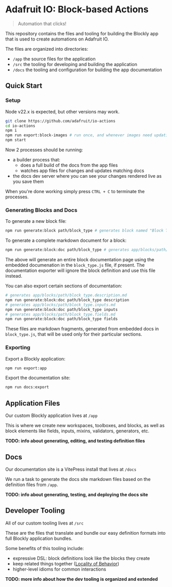 # Adafruit IO: Block-based Actions

> Automation that clicks!

This repository contains the files and tooling for building the Blockly app
that is used to create automations on Adafruit IO.

The files are organized into directories:
- `/app` the source files for the application
- `/src` the tooling for developing and building the application
- `/docs` the tooling and configuration for building the app documentation

## Quick Start

### Setup

Node v22.x is expected, but other versions may work.

```sh
git clone https://github.com/adafruit/io-actions
cd io-actions
npm i
npm run export:block-images # run once, and whenever images need updating
npm start
```

Now 2 processes should be running:
- a builder process that:
    - does a full build of the docs from the app files
    - watches app files for changes and updates matching docs
- the docs dev server where you can see your changes rendered live as you save them

When you're done working simply press `CTRL + C` to terminate the processes.

### Generating Blocks and Docs

To generate a new block file:
```sh
npm run generate:block path/block_type # generates block named "Block Type" at app/blocks/path/block_type.js
```

To generate a complete markdown document for a block:
```sh
npm run generate:block:doc path/block_type # generates app/blocks/path/block_type.md
```
The above will generate an entire block documentation page using the embedded documenation in the `block_type.js` file, if present. The documentation exporter will ignore the block definition and use this file instead.

You can also export certain sections of documentation:
```sh
# generates app/blocks/path/block_type.description.md
npm run generate:block:doc path/block_type description
# generates app/blocks/path/block_type.inputs.md
npm run generate:block:doc path/block_type inputs
# generates app/blocks/path/block_type.fields.md
npm run generate:block:doc path/block_type fields
```

These files are markdown fragments, generated from embedded docs in `block_type.js`, that will be used only for their particular sections.

### Exporting

Export a Blockly application:
```sh
npm run export:app
```

Export the documentation site:
```sh
npm run docs:export
```


## Application Files

Our custom Blockly application lives at `/app`

This is where we create new workspaces, toolboxes, and blocks, as well as block
elements like fields, inputs, mixins, validators, generators, etc.

**TODO: info about generating, editing, and testing definition files**


## Docs

Our documentation site is a VitePress install that lives at `/docs`

We run a task to generate the docs site markdown files based on the definition
files from `/app`.

**TODO: info about generating, testing, and deploying the docs site**


## Developer Tooling

All of our custom tooling lives at `/src`

These are the files that translate and bundle our easy definition formats into
full Blockly application bundles.

Some benefits of this tooling include:
- expressive DSL: block definitions look like the blocks they create
- keep related things together ([Locality of Behavior](https://htmx.org/essays/locality-of-behaviour/))
- higher-level idioms for common interactions

**TODO: more info about how the dev tooling is organized and extended**
